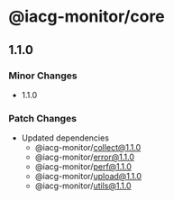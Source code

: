 # @iacg-monitor/core

## 1.1.0

### Minor Changes

- 1.1.0

### Patch Changes

- Updated dependencies
  - @iacg-monitor/collect@1.1.0
  - @iacg-monitor/error@1.1.0
  - @iacg-monitor/perf@1.1.0
  - @iacg-monitor/upload@1.1.0
  - @iacg-monitor/utils@1.1.0
